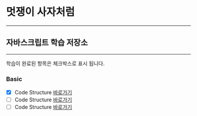 # 멋쟁이 사자처럼

---

## 자바스크립트 학습 저장소

---

학습이 완료된 항목은 체크박스로 표시 됩니다. 

### Basic
- [x] Code Structure [바로가기](https://www.naver.com) 
- [ ] Code Structure [바로가기](https://www.naver.com) 
- [ ] Code Structure [바로가기](https://www.naver.com) 